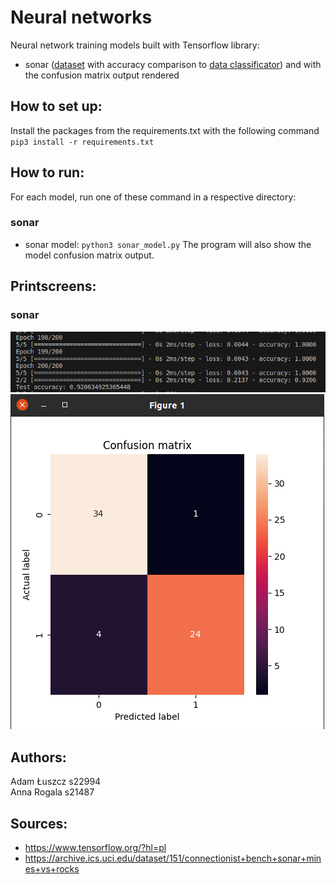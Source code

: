 # Neural networks

Neural network training models built with Tensorflow library:

- sonar ([dataset](https://archive.ics.uci.edu/dataset/151/connectionist+bench+sonar+mines+vs+rocks) with accuracy comparison to [data classificator](/../4-data-classification/data_classificator.py)) and with the confusion matrix output rendered

## How to set up:

Install the packages from the requirements.txt with the following command `pip3 install -r requirements.txt`

## How to run:

For each model, run one of these command in a respective directory:

### sonar

- sonar model: `python3 sonar_model.py`
  The program will also show the model confusion matrix output.

## Printscreens:

### sonar

![Sonar model output screenshot](./5.1-sonar-model/sonar_model_output.png)
![Sonar model output confusion matrix screenshot](./5.1-sonar-model/sonar_model_confusion_matrix.png)

## Authors:

Adam Łuszcz s22994  
Anna Rogala s21487

## Sources:

- https://www.tensorflow.org/?hl=pl
- https://archive.ics.uci.edu/dataset/151/connectionist+bench+sonar+mines+vs+rocks
